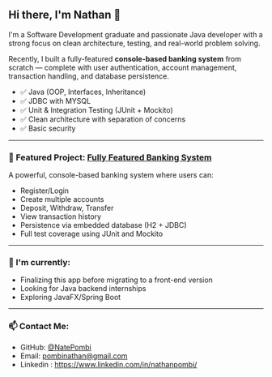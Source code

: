 ## Hi there, I'm Nathan 👋

I'm a Software Development graduate and passionate Java developer with a strong focus on clean architecture, testing, and real-world problem solving.

Recently, I built a fully-featured **console-based banking system** from scratch — complete with user authentication, account management, transaction handling, and database persistence.

- ✅ Java (OOP, Interfaces, Inheritance)
- ✅ JDBC with MYSQL
- ✅ Unit & Integration Testing (JUnit + Mockito)
- ✅ Clean architecture with separation of concerns
- ✅ Basic security 

---

### 🚀 Featured Project: [Fully Featured Banking System](https://github.com/NatePombi/fully-featured-banking-System)

A powerful, console-based banking system where users can:
- Register/Login
- Create multiple accounts
- Deposit, Withdraw, Transfer
- View transaction history
- Persistence via embedded database (H2 + JDBC)
- Full test coverage using JUnit and Mockito

---

### 🧠 I'm currently:
- Finalizing this app before migrating to a front-end version
- Looking for Java backend internships 
- Exploring JavaFX/Spring Boot

---

### 📫 Contact Me:
- GitHub: [@NatePombi](https://github.com/NatePombi)
- Email: pombinathan@gmail.com
- Linkedin : https://www.linkedin.com/in/nathanpombi/
